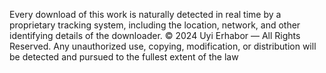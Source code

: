 Every download of this work is naturally detected in real time by a proprietary tracking system, including the location, network, and other identifying details of the downloader.
© 2024 Uyi Erhabor — All Rights Reserved.
Any unauthorized use, copying, modification, or distribution will be detected and pursued to the fullest extent of the law
